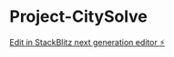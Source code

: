 # Project-CitySolve

[Edit in StackBlitz next generation editor ⚡️](https://stackblitz.com/~/github.com/mohdkhan3004/Project-CitySolve)